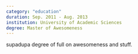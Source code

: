 ```yaml
---
category: "education"
duration: Sep. 2011 - Aug. 2013
institution: University of Academic Sciences
degree: Master of Awesomeness
---
```


supadupa degree of full on awesomeness and stuff.